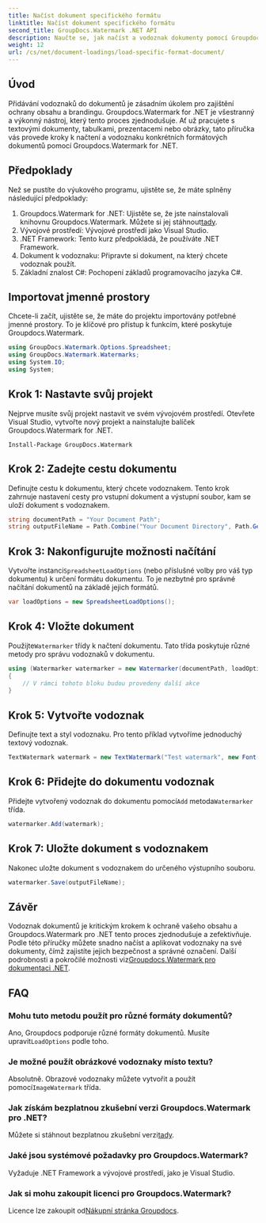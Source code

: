 ```yaml
---
title: Načíst dokument specifického formátu
linktitle: Načíst dokument specifického formátu
second_title: GroupDocs.Watermark .NET API
description: Naučte se, jak načíst a vodoznak dokumenty pomocí Groupdocs Watermark for .NET s tímto průvodcem krok za krokem. Chraňte a označujte svůj obsah bez námahy.
weight: 12
url: /cs/net/document-loadings/load-specific-format-document/
---
```

## Úvod
Přidávání vodoznaků do dokumentů je zásadním úkolem pro zajištění ochrany obsahu a brandingu. Groupdocs.Watermark for .NET je všestranný a výkonný nástroj, který tento proces zjednodušuje. Ať už pracujete s textovými dokumenty, tabulkami, prezentacemi nebo obrázky, tato příručka vás provede kroky k načtení a vodoznaku konkrétních formátových dokumentů pomocí Groupdocs.Watermark for .NET.
## Předpoklady
Než se pustíte do výukového programu, ujistěte se, že máte splněny následující předpoklady:
1.  Groupdocs.Watermark for .NET: Ujistěte se, že jste nainstalovali knihovnu Groupdocs.Watermark. Můžete si jej stáhnout[tady](https://releases.groupdocs.com/Watermark/net/).
2. Vývojové prostředí: Vývojové prostředí jako Visual Studio.
3. .NET Framework: Tento kurz předpokládá, že používáte .NET Framework.
4. Dokument k vodoznaku: Připravte si dokument, na který chcete vodoznak použít.
5. Základní znalost C#: Pochopení základů programovacího jazyka C#.

## Importovat jmenné prostory
Chcete-li začít, ujistěte se, že máte do projektu importovány potřebné jmenné prostory. To je klíčové pro přístup k funkcím, které poskytuje Groupdocs.Watermark.
```csharp
using GroupDocs.Watermark.Options.Spreadsheet;
using GroupDocs.Watermark.Watermarks;
using System.IO;
using System;
```

## Krok 1: Nastavte svůj projekt
Nejprve musíte svůj projekt nastavit ve svém vývojovém prostředí. Otevřete Visual Studio, vytvořte nový projekt a nainstalujte balíček Groupdocs.Watermark for .NET.
```shell
Install-Package GroupDocs.Watermark
```
## Krok 2: Zadejte cestu dokumentu
Definujte cestu k dokumentu, který chcete vodoznakem. Tento krok zahrnuje nastavení cesty pro vstupní dokument a výstupní soubor, kam se uloží dokument s vodoznakem.
```csharp
string documentPath = "Your Document Path";
string outputFileName = Path.Combine("Your Document Directory", Path.GetFileName(documentPath));
```
## Krok 3: Nakonfigurujte možnosti načítání
 Vytvořte instanci`SpreadsheetLoadOptions` (nebo příslušné volby pro váš typ dokumentu) k určení formátu dokumentu. To je nezbytné pro správné načítání dokumentů na základě jejich formátů.
```csharp
var loadOptions = new SpreadsheetLoadOptions();
```
## Krok 4: Vložte dokument
 Použijte`Watermarker` třídy k načtení dokumentu. Tato třída poskytuje různé metody pro správu vodoznaků v dokumentu.
```csharp
using (Watermarker watermarker = new Watermarker(documentPath, loadOptions))
{
    // V rámci tohoto bloku budou provedeny další akce
}
```
## Krok 5: Vytvořte vodoznak
Definujte text a styl vodoznaku. Pro tento příklad vytvoříme jednoduchý textový vodoznak.
```csharp
TextWatermark watermark = new TextWatermark("Test watermark", new Font("Arial", 12));
```
## Krok 6: Přidejte do dokumentu vodoznak
Přidejte vytvořený vodoznak do dokumentu pomocí`Add` metoda`Watermarker` třída.
```csharp
watermarker.Add(watermark);
```
## Krok 7: Uložte dokument s vodoznakem
Nakonec uložte dokument s vodoznakem do určeného výstupního souboru.
```csharp
watermarker.Save(outputFileName);
```

## Závěr
Vodoznak dokumentů je kritickým krokem k ochraně vašeho obsahu a Groupdocs.Watermark pro .NET tento proces zjednodušuje a zefektivňuje. Podle této příručky můžete snadno načíst a aplikovat vodoznaky na své dokumenty, čímž zajistíte jejich bezpečnost a správné označení. Další podrobnosti a pokročilé možnosti viz[Groupdocs.Watermark pro dokumentaci .NET](https://tutorials.groupdocs.com/Watermark/net/).
## FAQ
### Mohu tuto metodu použít pro různé formáty dokumentů?
 Ano, Groupdocs podporuje různé formáty dokumentů. Musíte upravit`LoadOptions` podle toho.
### Je možné použít obrázkové vodoznaky místo textu?
 Absolutně. Obrazové vodoznaky můžete vytvořit a použít pomocí`ImageWatermark` třída.
### Jak získám bezplatnou zkušební verzi Groupdocs.Watermark pro .NET?
 Můžete si stáhnout bezplatnou zkušební verzi[tady](https://releases.groupdocs.com/).
### Jaké jsou systémové požadavky pro Groupdocs.Watermark?
Vyžaduje .NET Framework a vývojové prostředí, jako je Visual Studio.
### Jak si mohu zakoupit licenci pro Groupdocs.Watermark?
Licence lze zakoupit od[Nákupní stránka Groupdocs](https://purchase.groupdocs.com/buy).
